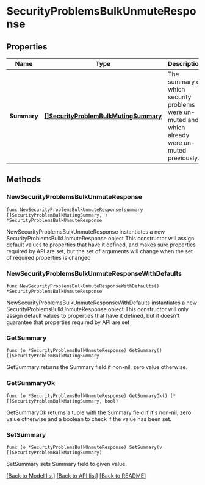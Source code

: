 # SecurityProblemsBulkUnmuteResponse

## Properties

Name | Type | Description | Notes
------------ | ------------- | ------------- | -------------
**Summary** | [**[]SecurityProblemBulkMutingSummary**](SecurityProblemBulkMutingSummary.md) | The summary of which security problems were un-muted and which already were un-muted previously. | [readonly] 

## Methods

### NewSecurityProblemsBulkUnmuteResponse

`func NewSecurityProblemsBulkUnmuteResponse(summary []SecurityProblemBulkMutingSummary, ) *SecurityProblemsBulkUnmuteResponse`

NewSecurityProblemsBulkUnmuteResponse instantiates a new SecurityProblemsBulkUnmuteResponse object
This constructor will assign default values to properties that have it defined,
and makes sure properties required by API are set, but the set of arguments
will change when the set of required properties is changed

### NewSecurityProblemsBulkUnmuteResponseWithDefaults

`func NewSecurityProblemsBulkUnmuteResponseWithDefaults() *SecurityProblemsBulkUnmuteResponse`

NewSecurityProblemsBulkUnmuteResponseWithDefaults instantiates a new SecurityProblemsBulkUnmuteResponse object
This constructor will only assign default values to properties that have it defined,
but it doesn't guarantee that properties required by API are set

### GetSummary

`func (o *SecurityProblemsBulkUnmuteResponse) GetSummary() []SecurityProblemBulkMutingSummary`

GetSummary returns the Summary field if non-nil, zero value otherwise.

### GetSummaryOk

`func (o *SecurityProblemsBulkUnmuteResponse) GetSummaryOk() (*[]SecurityProblemBulkMutingSummary, bool)`

GetSummaryOk returns a tuple with the Summary field if it's non-nil, zero value otherwise
and a boolean to check if the value has been set.

### SetSummary

`func (o *SecurityProblemsBulkUnmuteResponse) SetSummary(v []SecurityProblemBulkMutingSummary)`

SetSummary sets Summary field to given value.



[[Back to Model list]](../README.md#documentation-for-models) [[Back to API list]](../README.md#documentation-for-api-endpoints) [[Back to README]](../README.md)


